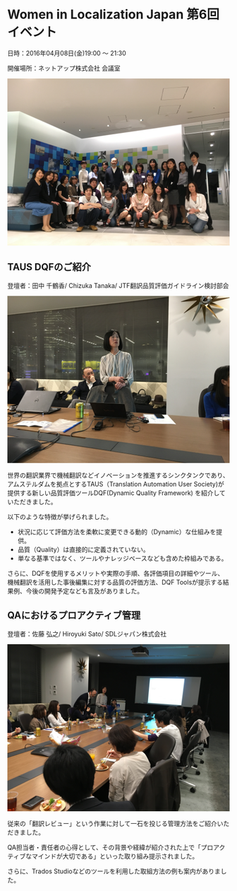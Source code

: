 # Women in Localization Japan 第6回イベント

日時：2016年04月08日(金)19:00 ～ 21:30

開催場所：ネットアップ株式会社 会議室

![image](./img/06_01.jpg)

## TAUS DQFのご紹介
登壇者：田中 千鶴香/ Chizuka Tanaka/ JTF翻訳品質評価ガイドライン検討部会

![image](./img/06_02.jpg)

世界の翻訳業界で機械翻訳などイノベーションを推進するシンクタンクであり、 アムステルダムを拠点とするTAUS（Translation Automation User Society)が提供する新しい品質評価ツールDQF(Dynamic Quality Framework) を紹介していただきました。

以下のような特徴が挙げられました。

- 状況に応じて評価方法を柔軟に変更できる動的（Dynamic）な仕組みを提供。
- 品質（Quality）は直接的に定義されていない。
- 単なる基準ではなく、ツールやナレッジベースなども含めた枠組みである。

さらに、DQFを使用するメリットや実際の手順、各評価項目の詳細やツール、機械翻訳を活用した事後編集に対する品質の評価方法、DQF Toolsが提示する結果例、今後の開発予定なども言及がありました。

## QAにおけるプロアクティブ管理

登壇者：佐藤 弘之/ Hiroyuki Sato/ SDLジャパン株式会社

![image](./img/06_03.jpg)

従来の「翻訳レビュー」という作業に対して一石を投じる管理方法をご紹介いただきました。

QA担当者・責任者の心得として、その背景や経緯が紹介された上で「プロアクティブなマインドが大切である」といった取り組み提示されました。

さらに、Trados Studioなどのツールを利用した取組方法の例も案内がありました。
